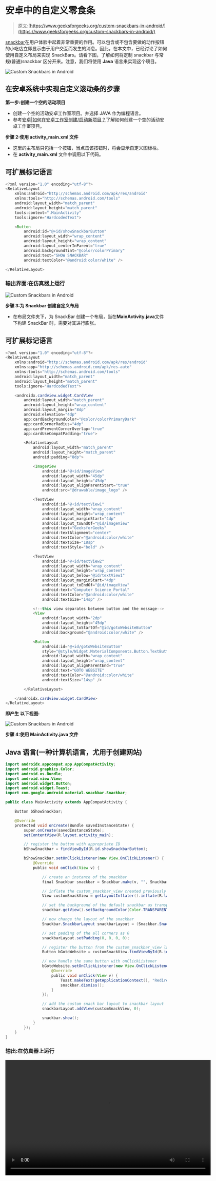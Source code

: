 # 安卓中的自定义零食条

> 原文:[https://www.geeksforgeeks.org/custom-snackbars-in-android/](https://www.geeksforgeeks.org/custom-snackbars-in-android/)

[snackbar](https://www.geeksforgeeks.org/how-to-add-a-snackbar-in-android/)在用户体验中起着非常重要的作用。可以包含或不包含要做的动作按钮的小吃店立即显示由于用户交互而发生的消息。因此，在本文中，已经讨论了如何使用自定义布局来实现 SnackBars。请看下图，了解如何将定制 snackbar 与常规(普通)snackbar 区分开来。注意，我们将使用 **Java** 语言来实现这个项目。

![Custom Snackbars in Android](img/4344ff9177d7c880385ea99fb58a2354.png)

## **在安卓系统中实现自定义滚动条的步骤**

**第一步:创建一个空的活动项目**

*   创建一个空的活动安卓工作室项目。并选择 JAVA 作为编程语言。
*   参考[安卓|如何在安卓工作室创建/启动新项目？](https://www.geeksforgeeks.org/android-how-to-create-start-a-new-project-in-android-studio/)了解如何创建一个空的活动安卓工作室项目。

**步骤 2:使用 activity_main.xml 文件**

*   这里的主布局只包括一个按钮，当点击该按钮时，将会显示自定义图标栏。
*   在 **activity_main.xml** 文件中调用以下代码。

## 可扩展标记语言

```java
<?xml version="1.0" encoding="utf-8"?>
<RelativeLayout 
    xmlns:android="http://schemas.android.com/apk/res/android"
    xmlns:tools="http://schemas.android.com/tools"
    android:layout_width="match_parent"
    android:layout_height="match_parent"
    tools:context=".MainActivity"
    tools:ignore="HardcodedText">

    <Button
        android:id="@+id/showSnackbarButton"
        android:layout_width="wrap_content"
        android:layout_height="wrap_content"
        android:layout_centerInParent="true"
        android:backgroundTint="@color/colorPrimary"
        android:text="SHOW SNACKBAR"
        android:textColor="@android:color/white" />

</RelativeLayout>
```

### **输出界面:在仿真器上运行**

![Custom Snackbars in Android](img/d7b322e1684072157fabc07161e4a7c7.png)

**步骤 3:为 Snackbar 创建自定义布局**

*   在布局文件夹下，为 SnackBar 创建一个布局，当在**MainActivity.java**文件下构建 SnackBar 时，需要对其进行膨胀。

## 可扩展标记语言

```java
<?xml version="1.0" encoding="utf-8"?>
<RelativeLayout 
    xmlns:android="http://schemas.android.com/apk/res/android"
    xmlns:app="http://schemas.android.com/apk/res-auto"
    xmlns:tools="http://schemas.android.com/tools"
    android:layout_width="match_parent"
    android:layout_height="match_parent"
    tools:ignore="HardcodedText">

    <androidx.cardview.widget.CardView
        android:layout_width="match_parent"
        android:layout_height="wrap_content"
        android:layout_margin="8dp"
        android:elevation="4dp"
        app:cardBackgroundColor="@color/colorPrimaryDark"
        app:cardCornerRadius="4dp"
        app:cardPreventCornerOverlap="true"
        app:cardUseCompatPadding="true">

        <RelativeLayout
            android:layout_width="match_parent"
            android:layout_height="match_parent"
            android:padding="8dp">

            <ImageView
                android:id="@+id/imageView"
                android:layout_width="45dp"
                android:layout_height="45dp"
                android:layout_alignParentStart="true"
                android:src="@drawable/image_logo" />

            <TextView
                android:id="@+id/textView1"
                android:layout_width="wrap_content"
                android:layout_height="wrap_content"
                android:layout_marginStart="4dp"
                android:layout_toEndOf="@id/imageView"
                android:text="GeeksforGeeks"
                android:textAlignment="center"
                android:textColor="@android:color/white"
                android:textSize="18sp"
                android:textStyle="bold" />

            <TextView
                android:id="@+id/textView2"
                android:layout_width="wrap_content"
                android:layout_height="wrap_content"
                android:layout_below="@id/textView1"
                android:layout_marginStart="4dp"
                android:layout_toEndOf="@id/imageView"
                android:text="Computer Science Portal"
                android:textColor="@android:color/white"
                android:textSize="14sp" />

            <!--this view separates between button and the message-->
            <View
                android:layout_width="2dp"
                android:layout_height="45dp"
                android:layout_toStartOf="@id/gotoWebsiteButton"
                android:background="@android:color/white" />

            <Button
                android:id="@+id/gotoWebsiteButton"
                style="@style/Widget.MaterialComponents.Button.TextButton"
                android:layout_width="wrap_content"
                android:layout_height="wrap_content"
                android:layout_alignParentEnd="true"
                android:text="GOTO WEBSITE"
                android:textColor="@android:color/white"
                android:textSize="14sp" />

        </RelativeLayout>

    </androidx.cardview.widget.CardView>
</RelativeLayout>
```

**即产生** **以下视图:**

![Custom Snackbars in Android](img/e76bd948427ca90777ed409775bd3b7b.png)

**步骤 4:使用 MainActivity.java 文件**

## Java 语言(一种计算机语言，尤用于创建网站)

```java
import androidx.appcompat.app.AppCompatActivity;
import android.graphics.Color;
import android.os.Bundle;
import android.view.View;
import android.widget.Button;
import android.widget.Toast;
import com.google.android.material.snackbar.Snackbar;

public class MainActivity extends AppCompatActivity {

    Button bShowSnackbar;

    @Override
    protected void onCreate(Bundle savedInstanceState) {
        super.onCreate(savedInstanceState);
        setContentView(R.layout.activity_main);

        // register the button with appropriate ID
        bShowSnackbar = findViewById(R.id.showSnackbarButton);

        bShowSnackbar.setOnClickListener(new View.OnClickListener() {
            @Override
            public void onClick(View v) {

                // create an instance of the snackbar
                final Snackbar snackbar = Snackbar.make(v, "", Snackbar.LENGTH_LONG);

                // inflate the custom_snackbar_view created previously
                View customSnackView = getLayoutInflater().inflate(R.layout.custom_snackbar_view, null);

                // set the background of the default snackbar as transparent
                snackbar.getView().setBackgroundColor(Color.TRANSPARENT);

                // now change the layout of the snackbar
                Snackbar.SnackbarLayout snackbarLayout = (Snackbar.SnackbarLayout) snackbar.getView();

                // set padding of the all corners as 0
                snackbarLayout.setPadding(0, 0, 0, 0);

                // register the button from the custom_snackbar_view layout file
                Button bGotoWebsite = customSnackView.findViewById(R.id.gotoWebsiteButton);

                // now handle the same button with onClickListener
                bGotoWebsite.setOnClickListener(new View.OnClickListener() {
                    @Override
                    public void onClick(View v) {
                        Toast.makeText(getApplicationContext(), "Redirecting to Website", Toast.LENGTH_SHORT).show();
                        snackbar.dismiss();
                    }
                });

                // add the custom snack bar layout to snackbar layout
                snackbarLayout.addView(customSnackView, 0);

                snackbar.show();
            }
        });
    }
}
```

### **输出:在仿真器上运行**

<video class="wp-video-shortcode" id="video-520159-1" width="640" height="360" preload="metadata" controls=""><source type="video/mp4" src="https://media.geeksforgeeks.org/wp-content/uploads/20201128201645/GFG_nexus_5.mp4?_=1">[https://media.geeksforgeeks.org/wp-content/uploads/20201128201645/GFG_nexus_5.mp4](https://media.geeksforgeeks.org/wp-content/uploads/20201128201645/GFG_nexus_5.mp4)</video>
